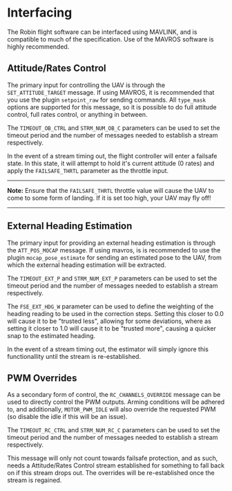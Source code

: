 # Interfacing
The Robin flight software can be interfaced using MAVLINK, and is compatible to much of the specification. Use of the MAVROS software is highly recommended.

## Attitude/Rates Control
The primary input for controlling the UAV is through the `SET_ATTITUDE_TARGET` message. If using MAVROS, it is recommended that you use the plugin `setpoint_raw` for sending commands. All `type_mask` options are supported for this message, so it is possible to do full attitude control, full rates control, or anything in between.

The `TIMEOUT_OB_CTRL` and `STRM_NUM_OB_C` parameters can be used to set the timeout period and the number of messages needed to establish a stream respectively.

In the event of a stream timing out, the flight controller will enter a failsafe state. In this state, it will attempt to hold it's current attitude (0 rates) and apply the `FAILSAFE_THRTL` parameter as the throttle input.

---
**Note:** Ensure that the `FAILSAFE_THRTL` throttle value will cause the UAV to come to some form of landing. If it is set too high, your UAV may fly off!

---

## External Heading Estimation
The primary input for providing an external heading estimation is through the `ATT_POS_MOCAP` message. If using mavros, is is recommended to use the plugin `mocap_pose_estimate` for sending an estimated pose to the UAV, from which the external heading estimation will be extracted.

The `TIMEOUT_EXT_P` and `STRM_NUM_EXT_P` parameters can be used to set the timeout period and the number of messages needed to establish a stream respectively.

The `FSE_EXT_HDG_W` parameter can be used to define the weighting of the heading reading to be used in the correction steps. Setting this closer to 0.0 will cause it to be "trusted less", allowing for some deviations, where as setting it closer to 1.0 will cause it to be "trusted more", causing a quicker snap to the estimated heading.

In the event of a stream timing out, the estimator will simply ignore this functionallity until the stream is re-established.

## PWM Overrides
As a secondary form of control, the `RC_CHANNELS_OVERRIDE` message can be used to directly control the PWM outputs. Arming conditions will be adhered to, and additionally, `MOTOR_PWM_IDLE` will also override the requested PWM (so disable the idle if this will be an issue).

The `TIMEOUT_RC_CTRL` and `STRM_NUM_RC_C` parameters can be used to set the timeout period and the number of messages needed to establish a stream respectively.

This message will only not count towards failsafe protection, and as such, needs a Attitude/Rates Control stream established for something to fall back on if this stream drops out. The overrides will be re-established once the stream is regained.
